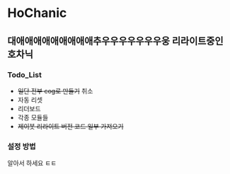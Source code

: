 # HoChanic
## 대애애애애애애애애애추우우우우우우우웅 리라이트중인 호차닉
### Todo_List
- ~~일단 전부 cog로 만들기~~ 취소
- 자동 리셋
- 리더보드
- 각종 모듈들
- ~~제이봇 리라이트 버전 코드 일부 가져오기~~

### 설정 방법
알아서 하세요 ㅌㅌ
